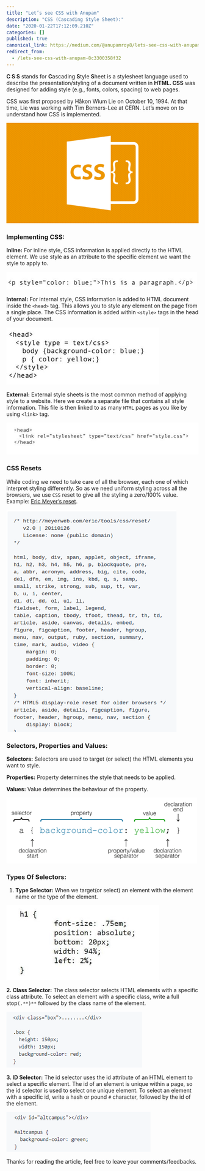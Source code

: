 ```yaml
---
title: "Let’s see CSS with Anupam"
description: "CSS (Cascading Style Sheet):"
date: "2020-01-22T17:12:09.210Z"
categories: []
published: true
canonical_link: https://medium.com/@anupamroy8/lets-see-css-with-anupam-8c3300358f32
redirect_from:
  - /lets-see-css-with-anupam-8c3300358f32
---
```


**C S S** stands for **C**ascading **S**tyle **S**heet is a stylesheet language used to describe the presentation/styling of a document written in **HTML. CSS** was designed for adding style (e.g., fonts, colors, spacing) to web pages.

CSS was first proposed by Håkon Wium Lie on October 10, 1994. At that time, Lie was working with Tim Berners-Lee at CERN. Let’s move on to understand how CSS is implemented.

![](./asset-1.png)

### Implementing CSS:

**Inline:** For  inline style, CSS information is applied directly to the HTML element. We use style as an attribute to the specific element we want the style to apply to.

![](./asset-2.jpeg)

**Internal:** For internal style, CSS information is added to HTML document inside the `<head>` tag. This allows you to style any element on the page from a single place. The CSS information is added within `<style>` tags in the head of your document.

![](./asset-3.jpeg)

**External:** External style sheets is the most common method of applying style to a website. Here we create a separate file that contains all style information. This file is then linked to as many `HTML` pages as you like by using `<link>` tag.

![](./asset-4.jpeg)

### CSS Resets

While coding we need to take care of all the browser, each one of which interpret styling differently. So as we need uniform styling across all the browsers, we use `CSS` reset to give all the styling a zero/100% value. Example: [Eric Meyer’s reset](https://meyerweb.com/eric/tools/css/reset/).

![](./asset-5.png)

### Selectors, Properties and Values:

**Selectors:** Selectors are used to target (or select) the HTML elements you want to style.

**Properties:** Property determines the style that needs to be applied.

**Values:** Value determines the behaviour of the property.

![](./asset-6.png)

### Types Of Selectors:

1.  **Type Selector:** When we target(or select) an element with the element name or the type of the element.

![](./asset-7.jpeg)

**2\. Class Selector:** The class selector selects HTML elements with a specific class attribute. To select an element with a specific class, write a full stop`(.**)**`  followed by the class name of the element.

![](./asset-8.png)

**3\. ID Selector:** The id selector  uses the id attribute of an HTML element to select a specific element. The id of an element is unique within a page, so the id selector is used to select one unique element. To select an element with a specific id, write a hash or pound `#` character, followed by the id of the element.

![](./asset-9.png)

Thanks for reading the article, feel free to leave your comments/feedbacks.
